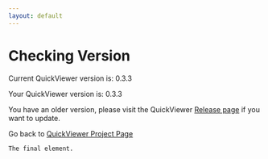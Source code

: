 ```yaml
---
layout: default
---
```


# Checking Version

Current QuickViewer version is: 0.3.3

Your QuickViewer version is: 0.3.3

You have an older version, please visit the QuickViewer [Release page](https://github.com/kanryu/quickviewer/releases) if you want to update.

Go back to [QuickViewer Project Page](https://kanryu.github.io/quickviewer/)

```
The final element.
```
